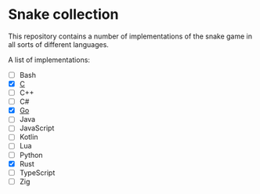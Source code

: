 # Snake collection

This repository contains a number of implementations of the snake game in all sorts of different languages.

A list of implementations:

- [ ] Bash
- [x] [C](./c)
- [ ] C++
- [ ] C#
- [x] [Go](./go/)
- [ ] Java
- [ ] JavaScript
- [ ] Kotlin 
- [ ] Lua
- [ ] Python
- [x] Rust
- [ ] TypeScript
- [ ] Zig
